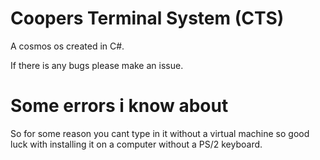 # Coopers Terminal System (CTS)
A cosmos os created in C#.

If there is any bugs please make an issue.

# Some errors i know about
So for some reason you cant type in it without a
virtual machine so good luck with installing it
on a computer without a PS/2 keyboard.
